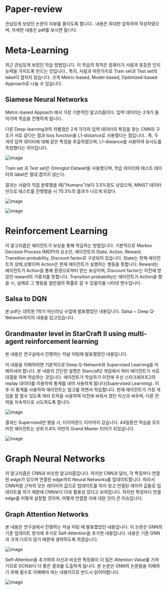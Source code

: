 # Paper-review
관심있게 보았던 논문의 리뷰를 올리도록 합니다.. 내용은 최대한 압축하여 작성하였으며, 자세한 내용은 pdf를 보시면 됩니다.

# Meta-Learning
최근 관심있게 보았던 학습 방법입니다. 이 학습의 목적은 컴퓨터가 사람과 동등한 인지능력을 가지도록 만드는 것입니다.. 특히, 사람과 마찬가지로 Train set과 Test set의 label이 겹치지 않습니다. 
크게 Metric-based, Model-based, Optimized-based Approach로 나눌 수 있습니다.

## Siamese Neural Networks
Metric-based Appoach 에서 가장 기본적인 알고리즘이다. 입력 데이터는 2개가 들어가며 학습을 진행하게 됩니다..

다른 Deep-learning과의 차별점은 2개 각각의 입력 데이터의 특징을 찾는 CNN의 구조가 서로 같다는 점과 loss function을 L1-distance로 사용했다는 점입니다.. 즉, 두 개의 입력 데이터에 대해 같은 특징을 추출하였으며, L1-distance를 사용하여 유사도를 측정했다는 의미입니다.

![image](https://user-images.githubusercontent.com/37894081/111735681-c3cc2880-88bf-11eb-8652-a9b45fc97958.png)

Train set 과 Test set은 Omniglot Dataset을 사용했으며, 학습 데이터와 테스트 데이터의 label은 절대 겹치지 않는다.

결과는 사람이 직접 분류했을 때("Humans")보다 3.5%정도 낮았으며, MNIST 데이터만으로 테스트를 진행했을 시 70.3%의 결과가 나오게 되었다.

![image](https://user-images.githubusercontent.com/37894081/111735984-5076e680-88c0-11eb-968e-ca351bd85537.png)

![image](https://user-images.githubusercontent.com/37894081/111735992-54a30400-88c0-11eb-9468-0d6270696aa2.png)

# Reinforcement Learning
이 알고리즘은 에이전트가 보상을 통해 학습하는 방법입니다. 기본적으로 Markov Decision Process (MDP)의 요소인, 에이전트의 State, Action, Reward, Transition probability, Discount factor로 구성되어 있습니다. State는 현재 에이전트의 상태,상황이며 Action은 현재 에이전트가 실행하는 행동을 뜻합니다. Reward는 에이전트가 Action을 통해 환경으로부터 받는 보상이며, Discount factor는 이전에 받았던 reward의 가중치를 뜻합니다. Transition probability는 에이전트가 Action을 했을 시, 실제로 그 행동을 얼만큼의 확률로 갈 수 있을지를 나타낸 변수입니다.

## Salsa to DQN
본 pdf는 대학원 1학기 머신러닝 수업때 발표했었던 내용입니다. Salsa ~ Deep Q-Network까지의 내용을 담고있습니다.

## Grandmaster level in StarCraft II using multi-agent reinforcement learning
본 내용은 연구실에서 진행하는 저널 미팅때 발표했었던 내용입니다.

이 내용을 이해하려면 기본적으로 Deep Q-Network와 Supervised Learning을 이해하셔야 합니다. 본 내용의 간단한 설명은 Starcraft2 게임에서 여러 에이전트가 서로 대결을 하며 학습하는 것입니다. 에이전트가 학습하기 이전에 우선 스타크래프트2의 replay 데이터를 이용하여 통계를 내어 사용하게 됩니다(Supervised Learninig). 이후 이 통계를 사용하여 에이전트는 참고를 하면서 학습합니다. 현재 에이전트가 가장 게임을 잘 할수 있도록 여러 트릭을 사용하여 이전에 싸워서 졌던 자신과 싸우며, 다른 전략을 지속적으로 시도하도록 합니다.

![image](https://user-images.githubusercontent.com/37894081/111737301-b2d0e680-88c2-11eb-88f4-5b91bb9e2768.png)

결과는 Supervised만 했을 시, 다이아몬드 티어까지 갔습니다. 44일동안 학습을 모두 마친 에이전트는 상위 0.4% 미만의 Grand Master 티어가 되었습니다.

![image](https://user-images.githubusercontent.com/37894081/111737319-bc5a4e80-88c2-11eb-9485-6eb731e086d8.png)

# Graph Neural Networks
이 알고리즘은 CNN과 비슷한 알고리즘입니다. 하지만 CNN과 달리, 각 특징마다 연결된 edge가 있으며 연결된 edge끼리 Neural Networks를 업데이트합니다. 따라서 CNN처럼 근처의 모든 레이어의 값으로 업데이트를 하지 않고 연결된 레이어 값들로 업데이트를 하기 때문에 CNN보다 더욱 활용성 있다고 보여집니다. 하지만 특징마다 연결 edge를 어떻게 설정할 것이며, 어떻게 연결할 지에 대한 것이 큰 이슈입니다.

## Graph Attention Networks
본 내용은 연구실에서 진행하는 저널 미팅 때 발표했었던 내용입니다. 이 논문은 GNN의 기존 업데이트 방식에 추가로 Self-Attention을 추가한 내용입니다. 내용은 기존 GNN과 크게 다르지 않기 때문에 생략하도록 하겠습니다.

![image](https://user-images.githubusercontent.com/37894081/115142860-ed26d280-a07e-11eb-8581-5eda36873075.png)

Self-Attention을 추가하여 자신과 비슷한 특징들이 더 많은 Attention Value를 가져가므로 GCN보다 더 좋은 결과를 도출하게 됩니다. 본 논문은 GNN의 논문들을 이해하기 위해 필수로 이해해야 하는 내용이므로 반드시 읽어야합니다.

![image](https://user-images.githubusercontent.com/37894081/115142869-f617a400-a07e-11eb-936c-21f3ca686297.png)


